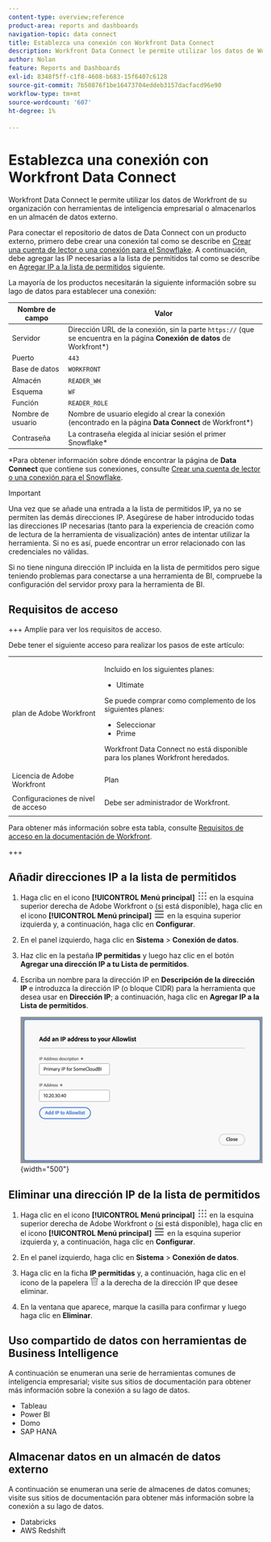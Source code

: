 ```yaml
---
content-type: overview;reference
product-area: reports and dashboards
navigation-topic: data connect
title: Establezca una conexión con Workfront Data Connect
description: Workfront Data Connect le permite utilizar los datos de Workfront de su organización con herramientas de inteligencia empresarial o almacenarlos en un almacén de datos externo.
author: Nolan
feature: Reports and Dashboards
exl-id: 8348f5ff-c1f8-4608-b683-15f6407c6128
source-git-commit: 7b50876f1be16473704eddeb3157dacfacd96e90
workflow-type: tm+mt
source-wordcount: '607'
ht-degree: 1%

---
```


# Establezca una conexión con Workfront Data Connect

Workfront Data Connect le permite utilizar los datos de Workfront de su organización con herramientas de inteligencia empresarial o almacenarlos en un almacén de datos externo.

Para conectar el repositorio de datos de Data Connect con un producto externo, primero debe crear una conexión tal como se describe en [Crear una cuenta de lector o una conexión para el Snowflake](/help/quicksilver/reports-and-dashboards/data-lake/create-a-reader-account.md). A continuación, debe agregar las IP necesarias a la lista de permitidos tal como se describe en [Agregar IP a la lista de permitidos](#add-ips-to-the-allowlist) siguiente.

La mayoría de los productos necesitarán la siguiente información sobre su lago de datos para establecer una conexión:

| Nombre de campo | Valor |
|---------------|-------------|
| Servidor | Dirección URL de la conexión, sin la parte `https://` (que se encuentra en la página **Conexión de datos** de Workfront*) |
| Puerto | `443` |
| Base de datos | `WORKFRONT` |
| Almacén | `READER_WH` |
| Esquema | `WF` |
| Función | `READER_ROLE` |
| Nombre de usuario | Nombre de usuario elegido al crear la conexión (encontrado en la página **Data Connect** de Workfront*) |
| Contraseña | La contraseña elegida al iniciar sesión el primer Snowflake* |

*Para obtener información sobre dónde encontrar la página de **Data Connect** que contiene sus conexiones, consulte [Crear una cuenta de lector o una conexión para el Snowflake](/help/quicksilver/reports-and-dashboards/data-lake/create-a-reader-account.md).

>[!IMPORTANT]
>
>Una vez que se añade una entrada a la lista de permitidos IP, ya no se permiten las demás direcciones IP. Asegúrese de haber introducido todas las direcciones IP necesarias (tanto para la experiencia de creación como de lectura de la herramienta de visualización) antes de intentar utilizar la herramienta. Si no es así, puede encontrar un error relacionado con las credenciales no válidas.
>
>Si no tiene ninguna dirección IP incluida en la lista de permitidos pero sigue teniendo problemas para conectarse a una herramienta de BI, compruebe la configuración del servidor proxy para la herramienta de BI.

## Requisitos de acceso

+++ Amplíe para ver los requisitos de acceso.

Debe tener el siguiente acceso para realizar los pasos de este artículo:

<table style="table-layout:auto"> 
 <col> 
 <col> 
 <tbody> 
  <tr> 
   <td role="rowheader">plan de Adobe Workfront</td> 
   <td><p>Incluido en los siguientes planes:</p>
    <ul>
        <li>Ultimate</li> 
    </ul>    
   <p>Se puede comprar como complemento de los siguientes planes:</p> 
    <ul>
        <li>Seleccionar</li> 
        <li>Prime</li>
    </ul> 
    <p>Workfront Data Connect no está disponible para los planes Workfront heredados.</p> 
   </td> </td> 
  </tr> 
  <tr> 
   <td role="rowheader">Licencia de Adobe Workfront</td> 
   <td>Plan</td> 
  </tr> 
  <tr> 
   <td role="rowheader">Configuraciones de nivel de acceso</td> 
   <td> <p>Debe ser administrador de Workfront.</p></td> 
  </tr> 
 </tbody> 
</table>

Para obtener más información sobre esta tabla, consulte [Requisitos de acceso en la documentación de Workfront](/help/quicksilver/administration-and-setup/add-users/access-levels-and-object-permissions/access-level-requirements-in-documentation.md).

+++

## Añadir direcciones IP a la lista de permitidos

1. Haga clic en el icono **[!UICONTROL Menú principal]** ![Menú principal](/help/_includes/assets/main-menu-icon.png) en la esquina superior derecha de Adobe Workfront o (si está disponible), haga clic en el icono **[!UICONTROL Menú principal]** ![Menú principal](/help/_includes/assets/main-menu-icon-left-nav.png) en la esquina superior izquierda y, a continuación, haga clic en **Configurar**.

1. En el panel izquierdo, haga clic en **Sistema** > **Conexión de datos**.

1. Haz clic en la pestaña **IP permitidas** y luego haz clic en el botón **Agregar una dirección IP a tu Lista de permitidos**.

1. Escriba un nombre para la dirección IP en **Descripción de la dirección IP** e introduzca la dirección IP (o bloque CIDR) para la herramienta que desea usar en **Dirección IP**; a continuación, haga clic en **Agregar IP a la Lista de permitidos**.

   ![Agregar dirección IP](/help/quicksilver/reports-and-dashboards/data-lake/assets/add-IP-allowlist.png) {width="500"}

## Eliminar una dirección IP de la lista de permitidos

1. Haga clic en el icono **[!UICONTROL Menú principal]** ![Menú principal](/help/_includes/assets/main-menu-icon.png) en la esquina superior derecha de Adobe Workfront o (si está disponible), haga clic en el icono **[!UICONTROL Menú principal]** ![Menú principal](/help/_includes/assets/main-menu-icon-left-nav.png) en la esquina superior izquierda y, a continuación, haga clic en **Configurar**.

1. En el panel izquierdo, haga clic en **Sistema** > **Conexión de datos**.

1. Haga clic en la ficha **IP permitidas** y, a continuación, haga clic en el icono de la papelera ![Eliminar icono](/help/quicksilver/reports-and-dashboards/data-lake/assets/delete.png) a la derecha de la dirección IP que desee eliminar.

1. En la ventana que aparece, marque la casilla para confirmar y luego haga clic en **Eliminar**.

## Uso compartido de datos con herramientas de Business Intelligence

A continuación se enumeran una serie de herramientas comunes de inteligencia empresarial; visite sus sitios de documentación para obtener más información sobre la conexión a su lago de datos.

* Tableau
* Power BI
* Domo
* SAP HANA

## Almacenar datos en un almacén de datos externo

A continuación se enumeran una serie de almacenes de datos comunes; visite sus sitios de documentación para obtener más información sobre la conexión a su lago de datos.

* Databricks
* AWS Redshift
